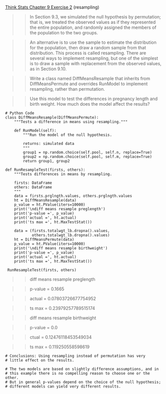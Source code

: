 [Think Stats Chapter 9 Exercise 2](http://greenteapress.com/thinkstats2/html/thinkstats2010.html#toc90) (resampling)

>> In Section 9.3, we simulated the null hypothesis by permutation; that is, we treated the observed values as if they 
>> represented the entire population, and randomly assigned the members of the population to the two groups.

>> An alternative is to use the sample to estimate the distribution for the population, then draw a random sample from 
>> that distribution. This process is called resampling. There are several ways to implement resampling, but one of the 
>> simplest is to draw a sample with replacement from the observed values, as in Section 9.10.

>> Write a class named DiffMeansResample that inherits from DiffMeansPermute and overrides RunModel to implement 
>> resampling, rather than permutation.

>> Use this model to test the differences in pregnancy length and birth weight. How much does the model affect the
>> results?
```
# Python Code
class DiffMeansResample(DiffMeansPermute):
    """Tests a difference in means using resampling."""
    
    def RunModel(self):
        """Run the model of the null hypothesis.

        returns: simulated data
        """
        group1 = np.random.choice(self.pool, self.n, replace=True)
        group2 = np.random.choice(self.pool, self.m, replace=True)
        return group1, group2
        
def RunResampleTest(firsts, others):
    """Tests differences in means by resampling.

    firsts: DataFrame
    others: DataFrame
    """
    data = firsts.prglngth.values, others.prglngth.values
    ht = DiffMeansResample(data)
    p_value = ht.PValue(iters=10000)
    print('\ndiff means resample preglength')
    print('p-value =', p_value)
    print('actual =', ht.actual)
    print('ts max =', ht.MaxTestStat())

    data = (firsts.totalwgt_lb.dropna().values,
            others.totalwgt_lb.dropna().values)
    ht = DiffMeansPermute(data)
    p_value = ht.PValue(iters=10000)
    print('\ndiff means resample birthweight')
    print('p-value =', p_value)
    print('actual =', ht.actual)
    print('ts max =', ht.MaxTestStat())
    
 RunResampleTest(firsts, others)
 ```
 >> diff means resample preglength
 
 >> p-value = 0.1665
 
 >> actual = 0.07803726677754952
 
 >> ts max = 0.23979257789515174
 

 >> diff means resample birthweight
 
 >> p-value = 0.0
 
 >> ctual = 0.12476118453549034
 
 >> ts max = 0.119250558598619
 
 ```
 # Conclusions: Using resampling instead of permutation has very
# little effect on the results.

# The two models are based on slightly difference assumptions, and in
# this example there is no compelling reason to choose one or the other.
# But in general p-values depend on the choice of the null hypothesis;
# different models can yield very different results.
